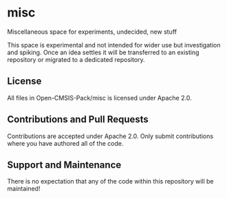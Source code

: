 # misc
Miscellaneous space for experiments, undecided, new stuff

This space is experimental and not intended for wider use but investigation and spiking. 
Once an idea settles it will be transferred to an existing repository or migrated to a dedicated repository.

## License

All files in Open-CMSIS-Pack/misc is licensed under Apache 2.0.

## Contributions and Pull Requests

Contributions are accepted under Apache 2.0. Only submit contributions where you have authored all of the code.

## Support and Maintenance

There is no expectation that any of the code within this repository will be maintained!

